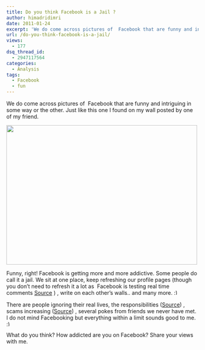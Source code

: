 ```yaml
---
title: Do you think Facebook is a Jail ?
author: himadridimri
date: 2011-01-24
excerpt: 'We do come across pictures of  Facebook that are funny and intriguing in some way or the other. Just like this one I found on my wall posted by one of my friend.'
url: /do-you-think-facebook-is-a-jail/
views:
  - 177
dsq_thread_id:
  - 2947117564
categories:
  - Analysis
tags:
  - Facebook
  - fun
---
```

We do come across pictures of  Facebook that are funny and intriguing in some way or the other. Just like this one I found on my wall posted by one of my friend.

<a href="http://fbknol.com/do-you-think-facebook-is-a-jail/facebookjail/" onclick="_gaq.push(['_trackEvent', 'outbound-article', 'http://fbknol.com/do-you-think-facebook-is-a-jail/facebookjail/', '']);" rel="attachment wp-att-5315"><img class="alignnone size-full wp-image-5315" src="http://cdn.devilsworkshop.org/files/2011/01/facebookjail.png" alt="" width="500" height="364" /></a>

Funny, right! Facebook is getting more and more addictive. Some people do call it a jail. We sit at one place, keep refreshing our profile pages (though you don&#8217;t need to refresh it a lot as  Facebook is testing real time comments <a href="http://www.chaaps.com/facebook-testing-real-time-comments-for-status-updates.html" onclick="_gaq.push(['_trackEvent', 'outbound-article', 'http://www.chaaps.com/facebook-testing-real-time-comments-for-status-updates.html', 'Source']);" >Source</a> ) , write on each other&#8217;s walls.. and many more. <img src="http://devilsworkshop.org/wp-includes/images/smilies/simple-smile.png" alt=":)" class="wp-smiley" style="height: 1em; max-height: 1em;" />

There are people ignoring their real lives, the responsibilities (<a href="http://fbknol.com/facebook-game-kills-child/" onclick="_gaq.push(['_trackEvent', 'outbound-article', 'http://fbknol.com/facebook-game-kills-child/', 'Source']);" >Source</a>) , scams increasing (<a href="http://fbknol.com/scam-alert-stay-profile-stalkers-application/" onclick="_gaq.push(['_trackEvent', 'outbound-article', 'http://fbknol.com/scam-alert-stay-profile-stalkers-application/', 'Source']);" >Source</a>) , several pokes from friends we never have met. I do not mind Facebooking but everything within a limit sounds good to me. <img src="http://devilsworkshop.org/wp-includes/images/smilies/simple-smile.png" alt=":)" class="wp-smiley" style="height: 1em; max-height: 1em;" />

What do you think? How addicted are you on Facebook? Share your views with me.
